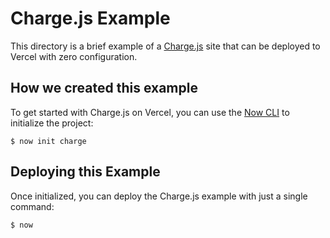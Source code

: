# Charge.js Example

This directory is a brief example of a [Charge.js](https://charge.js.org/) site that can be deployed to Vercel with zero configuration.

## How we created this example

To get started with Charge.js on Vercel, you can use the [Now CLI](https://vercel.com/download) to initialize the project:

```shell
$ now init charge
```

## Deploying this Example

Once initialized, you can deploy the Charge.js example with just a single command:

```shell
$ now
```
